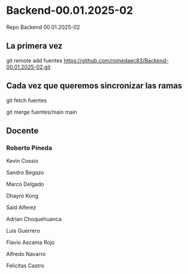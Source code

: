 # Backend-00.01.2025-02
Repo Backend 00.01.2025-02


## La primera vez
git remote add fuentes https://github.com/rpinedaec83/Backend-00.01.2025-02.git


## Cada vez que queremos sincronizar las ramas
git fetch fuentes

git merge fuentes/main main




## Docente
### Roberto Pineda

Kevin Cossio

Sandro Begazo

Marco Delgado

Dhayro Kong

Said Alferez

Adrian Choquehuanca 

Luis Guerrero

Flavio Ascama Rojo

Alfredo Navarro

Felicitas Castro
